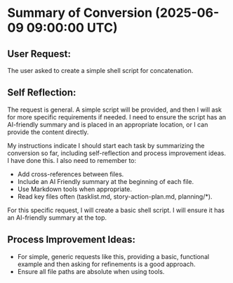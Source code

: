 # Summary of Conversion (2025-06-09 09:00:00 UTC)

## User Request:
The user asked to create a simple shell script for concatenation.

## Self Reflection:
The request is general. A simple script will be provided, and then I will ask for more specific requirements if needed. I need to ensure the script has an AI-friendly summary and is placed in an appropriate location, or I can provide the content directly.

My instructions indicate I should start each task by summarizing the conversion so far, including self-reflection and process improvement ideas. I have done this.
I also need to remember to:
- Add cross-references between files.
- Include an AI Friendly summary at the beginning of each file.
- Use Markdown tools when appropriate.
- Read key files often (tasklist.md, story-action-plan.md, planning/*).

For this specific request, I will create a basic shell script. I will ensure it has an AI-friendly summary at the top.

## Process Improvement Ideas:
- For simple, generic requests like this, providing a basic, functional example and then asking for refinements is a good approach.
- Ensure all file paths are absolute when using tools.
